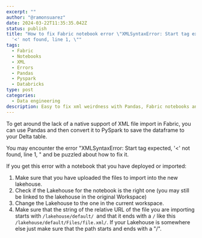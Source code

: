 ```yaml
---
excerpt: ""
author: "@ramonsuarez"
date: 2024-03-22T11:35:35.042Z
status: publish
title: "How to fix Fabric notebook error \"XMLSyntaxError: Start tag expected,
  '<' not found, line 1, \""
tags:
  - Fabric
  - Notebooks
  - XML
  - Errors
  - Pandas
  - Pyspark
  - Databricks
type: post
categories:
  - Data engineering
description: Easy to fix xml weirdness with Pandas, Fabric notebooks and XML
---
```

T﻿o get around the lack of a native support of XML file import in Fabric, you can use Pandas and then convert it to PySpark to save the dataframe to your Delta table.

Y﻿ou may encounter the error "XMLSyntaxError: Start tag expected, '<' not found, line 1, " and be puzzled about how to fix it. 

I﻿f you get this error with a notebook that you have deployed or imported: 

1. Make sure that you have uploaded the files to import into the new lakehouse. 
2. Check if the Lakehouse for the notebook is the right one (you may still be linked to the lakehouse in the original Workspace)
3. C﻿hange the Lakehouse to the one in the current workspace. 
2. M﻿ake sure that the string of the relative URL of the file you are importing starts with `/lakehouse/default/ `and that it ends with a `/` like this `/lakehouse/default/Files/file.xml/`. If your Lakehouse is somewhere else just make sure that the path starts and ends with a "/". 
